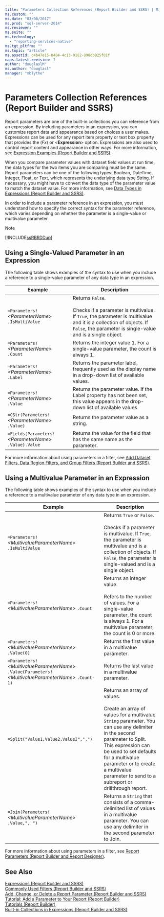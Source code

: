 ```yaml
---
title: "Parameters Collection References (Report Builder and SSRS) | Microsoft Docs"
ms.custom: ""
ms.date: "03/08/2017"
ms.prod: "sql-server-2014"
ms.reviewer: ""
ms.suite: ""
ms.technology: 
  - "reporting-services-native"
ms.tgt_pltfrm: ""
ms.topic: "article"
ms.assetid: c4b47e15-0484-4c13-9182-898db825f01f
caps.latest.revision: 7
author: "douglaslM"
ms.author: "douglasl"
manager: "mblythe"
---
```

# Parameters Collection References (Report Builder and SSRS)
  Report parameters are one of the built-in collections you can reference from an expression. By including parameters in an expression, you can customize report data and appearance based on choices a user makes. Expressions can be used for any report item property or text box property that provides the (*Fx*) or \<**Expression**> option. Expressions are also used to control report content and appearance in other ways. For more information, see [Expression Examples &#40;Report Builder and SSRS&#41;](expression-examples-report-builder-and-ssrs.md).  
  
 When you compare parameter values with dataset field values at run time, the data types for the two items you are comparing must be the same. Report parameters can be one of the following types: Boolean, DateTime, Integer, Float, or Text, which represents the underlying data type String. If necessary, you might have to convert the data type of the parameter value to match the dataset value. For more information, see [Data Types in Expressions &#40;Report Builder and SSRS&#41;](expressions-report-builder-and-ssrs.md).  
  
 In order to include a parameter reference in an expression, you must understand how to specify the correct syntax for the parameter reference, which varies depending on whether the parameter is a single-value or multivalue parameter.  
  
> [!NOTE]  
>  [!INCLUDE[ssRBRDDup](../../includes/ssrbrddup-md.md)]  
  
##  <a name="Single"></a> Using a Single-Valued Parameter in an Expression  
 The following table shows examples of the syntax to use when you include a reference to a single-value parameter of any data type in an expression.  
  
|Example|Description|  
|-------------|-----------------|  
|`=Parameters!` *\<ParameterName>* `.IsMultiValue`|Returns `False`.<br /><br /> Checks if a parameter is multivalue. If `True`, the parameter is multivalue and it is a collection of objects. If `False`, the parameter is single-value and is a single object.|  
|`=Parameters!` *\<ParameterName>* `.Count`|Returns the integer value 1. For a single-value parameter, the count is always 1.|  
|`=Parameters!` *\<ParameterName>* `.Label`|Returns the parameter label, frequently used as the display name in a drop-down list of available values.|  
|`=Parameters!` *\<ParameterName>* `.Value`|Returns the parameter value. If the Label property has not been set, this value appears in the drop-down list of available values.|  
|`=CStr(Parameters!`  *\<ParameterName>* `.Value)`|Returns the parameter value as a string.|  
|`=Fields(Parameters!` *\<ParameterName>* `.Value).Value`|Returns the value for the field that has the same name as the parameter.|  
  
 For more information about using parameters in a filter, see [Add Dataset Filters, Data Region Filters, and Group Filters &#40;Report Builder and SSRS&#41;](add-dataset-filters-data-region-filters-and-group-filters.md).  
  
##  <a name="Multi"></a> Using a Multivalue Parameter in an Expression  
 The following table shows examples of the syntax to use when you include a reference to a multivalue parameter of any data type in an expression.  
  
|Example|Description|  
|-------------|-----------------|  
|`=Parameters!` *\<MultivalueParameterName>* `.IsMultiValue`|Returns `True` or `False`.<br /><br /> Checks if a parameter is multivalue. If `True`, the parameter is multivalue and is a collection of objects. If `False`, the parameter is single-valued and is a single object.|  
|`=Parameters!` *\<MultivalueParameterName>* `.Count`|Returns an integer value.<br /><br /> Refers to the number of values. For a single-value parameter, the count is always 1. For a multivalue parameter, the count is 0 or more.|  
|`=Parameters!` *\<MultivalueParameterName>* `.Value(0)`|Returns the first value in a multivalue parameter.|  
|`=Parameters!` *\<MultivalueParameterName>* `.Value(Parameters!` *\<MultivalueParameterName>* `.Count-1)`|Returns the last value in a multivalue parameter.|  
|`=Split("Value1,Value2,Value3",",")`|Returns an array of values.<br /><br /> Create an array of values for a multivalue `String` parameter. You can use any delimiter in the second parameter to Split. This expression can be used to set defaults for a multivalue parameter or to create a multivalue parameter to send to a subreport or drillthrough report.|  
|`=Join(Parameters!` *\<MultivalueParameterName>* `.Value,", ")`|Returns a `String` that consists of a comma-delimited list of values in a multivalue parameter. You can use any delimiter in the second parameter to Join.|  
  
 For more information about using parameters in a filter, see [Report Parameters &#40;Report Builder and Report Designer&#41;](report-parameters-report-builder-and-report-designer.md).  
  
## See Also  
 [Expressions &#40;Report Builder and SSRS&#41;](expressions-report-builder-and-ssrs.md)   
 [Commonly Used Filters &#40;Report Builder and SSRS&#41;](commonly-used-filters-report-builder-and-ssrs.md)   
 [Add, Change, or Delete a Report Parameter &#40;Report Builder and SSRS&#41;](add-change-or-delete-a-report-parameter-report-builder-and-ssrs.md)   
 [Tutorial: Add a Parameter to Your Report &#40;Report Builder&#41;](../tutorial-add-a-parameter-to-your-report-report-builder.md)   
 [Tutorials &#40;Report Builder&#41;](../report-builder-tutorials.md)   
 [Built-in Collections in Expressions &#40;Report Builder and SSRS&#41;](built-in-collections-in-expressions-report-builder.md)  
  
  